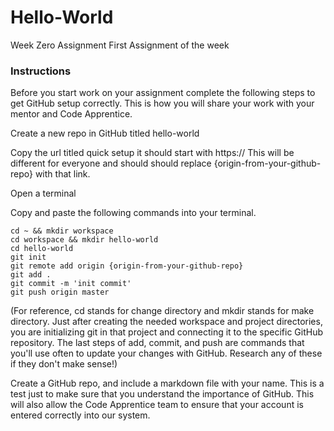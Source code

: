 # Hello-World
Week Zero Assignment
First Assignment of the week
### Instructions
Before you start work on your assignment complete the following steps to get GitHub setup correctly. This is how you will share your work with your mentor and Code Apprentice.

Create a new repo in GitHub titled hello-world

Copy the url titled quick setup it should start with https:// This will be different for everyone and should should replace {origin-from-your-github-repo} with that link.

Open a terminal

Copy and paste the following commands into your terminal.
```
cd ~ && mkdir workspace
cd workspace && mkdir hello-world
cd hello-world
git init
git remote add origin {origin-from-your-github-repo}
git add .
git commit -m 'init commit'
git push origin master
```
(For reference, cd stands for change directory and mkdir stands for make directory. Just after creating the needed workspace and project directories, you are initializing git in that project and connecting it to the specific GitHub repository. The last steps of add, commit, and push are commands that you'll use often to update your changes with GitHub. Research any of these if they don't make sense!)

Create a GitHub repo, and include a markdown file with your name. This is a test just to make sure that you understand the importance of GitHub. This will also allow the Code Apprentice team to ensure that your account is entered correctly into our system.


